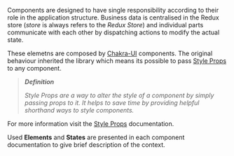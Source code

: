 Components are designed to have single responsibility according to their role in the application structure. Business data is centralised in the Redux store (_store_ is always refers to the _Redux Store_) and individual parts communicate with each other by dispatching actions to modify the actual state.

These elemetns are composed by [Chakra-UI](https://chakra-ui.com) components. The original behaviour inherited the library which means its possible to pass [Style Props](https://chakra-ui.com/style-props) to any component.

> **_Definition_**
>
> _Style Props are a way to alter the style of a component by simply passing props to it. It helps to save time by providing helpful shorthand ways to style components._

For more information visit the [Style Props](https://chakra-ui.com/style-props) documentation.

Used **Elements** and **States** are presented in each component documentation to give brief description of the context.
